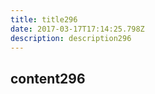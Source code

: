 ```yaml
---
title: title296
date: 2017-03-17T17:14:25.798Z
description: description296
---
```


## content296
  
